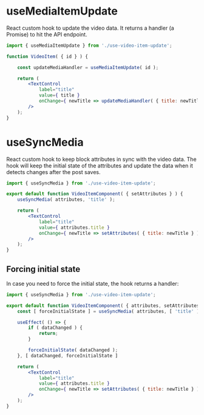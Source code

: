 # useMediaItemUpdate

React custom hook to update the video data.
It returns a handler (a Promise) to hit the API endpoint.

```jsx
import { useMediaItemUpdate } from './use-video-item-update';

function VideoItem( { id } ) {

	const updateMediaHandler = useMediaItemUpdate( id );

	return (
		<TextControl
			label="title"
			value={ title }
			onChange={ newTitle => updateMediaHandler( { title: newTitle } ) }
		/>
	);
}
```

# useSyncMedia

React custom hook to keep block attributes in sync with the video data.
The hook will keep the initial state of the attributes
and update the data when it detects changes after the post saves.

```jsx
import { useSyncMedia } from './use-video-item-update';

export default function VideoItemComponent( { setAttributes } ) {
	useSyncMedia( attributes, 'title' );

	return (
		<TextControl
			label="title"
			value={ attributes.title }
			onChange={ newTitle => setAttributes( { title: newTitle } ) }
		/>
	);
}
```

## Forcing initial state

In case you need to force the initial state, the hook returns a handler:

```jsx
import { useSyncMedia } from './use-video-item-update';

export default function VideoItemComponent( { attributes, setAttributes } ) {
	const [ forceInitialState ] = useSyncMedia( attributes, [ 'title' ] );

	useEffect( () => {
		if ( dataChanged ) {
			return;
		}

		forceInitialState( dataChanged );
	}, [ dataChanged, forceInitialState ]

	return (
		<TextControl
			label="title"
			value={ attributes.title }
			onChange={ newTitle => setAttributes( { title: newTitle } ) }
		/>
	);
}
```